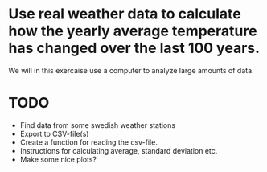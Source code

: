 Use real weather data to calculate how the yearly average temperature has changed over the last 100 years.
==========================================================================================================

We will in this exercaise use a computer to analyze large amounts of data.

# TODO
- Find data from some swedish weather stations
- Export to CSV-file(s)
- Create a function for reading the csv-file.
- Instructions for calculating average, standard deviation etc.
- Make some nice plots?
